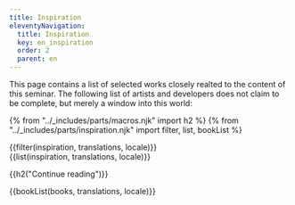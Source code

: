 ```yaml
---
title: Inspiration
eleventyNavigation:
  title: Inspiration
  key: en_inspiration
  order: 2
  parent: en
---
```


This page contains a list of selected works closely realted to the content of this seminar. The following list of artists and developers does not claim to be complete, but merely a window into this world:

{% from "../_includes/parts/macros.njk" import h2 %}
{% from "../_includes/parts/inspiration.njk" import filter, list, bookList %}

<div id="inspiration-filter">
{{filter(inspiration, translations, locale)}}
</div>

<div id="inspiration-list">
{{list(inspiration, translations, locale)}}
</div>

{{h2("Continue reading")}}

<div id="book-list">
{{bookList(books, translations, locale)}}
</div>
